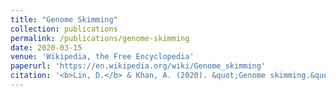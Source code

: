 ```yaml
---
title: "Genome Skimming"
collection: publications
permalink: /publications/genome-skimming
date: 2020-03-15
venue: 'Wikipedia, the Free Encyclopedia'
paperurl: 'https://en.wikipedia.org/wiki/Genome_skimming'
citation: '<b>Lin, D.</b> & Khan, A. (2020). &quot;Genome skimming.&quot; <i>Wikipedia, The Free Encyclopedia.</i>'
---
```

